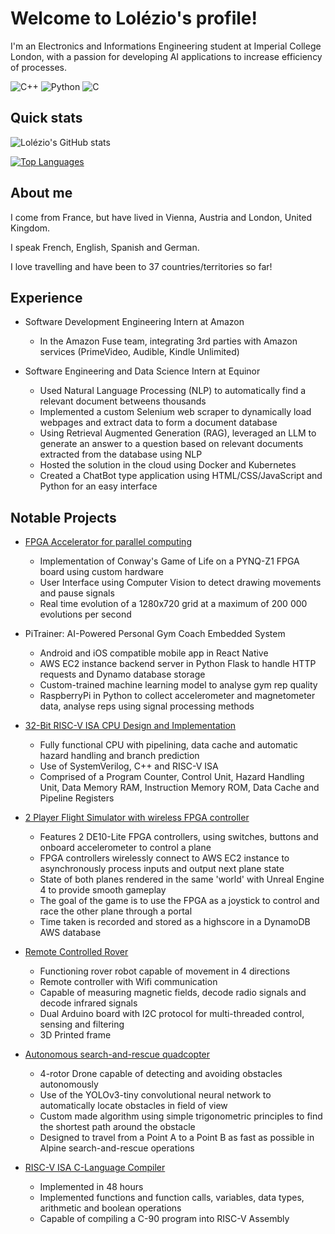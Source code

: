 # Welcome to Lolézio's profile!

I'm an Electronics and Informations Engineering student at Imperial College London, with a passion for developing AI applications to increase efficiency of processes.

![C++](https://img.shields.io/badge/C%2B%2B-00599C?style=for-the-badge&logo=c%2B%2B&logoColor=white)
![Python](https://img.shields.io/badge/Python-FFD43B?style=for-the-badge&logo=python&logoColor=blue)
![C](https://img.shields.io/badge/C-00599C?style=for-the-badge&logo=c&logoColor=white)

## Quick stats
![Lolézio's GitHub stats](https://github-readme-stats.vercel.app/api?username=lolzio5&show_icons=true&theme=radical&hide_rank=true&hide=issues,stars)

[![Top Languages](https://github-readme-stats.vercel.app/api/top-langs/?username=lolzio5&layout=compact&theme=vision-friendly-dark)](https://github.com/anuraghazra/github-readme-stats)

## About me
I come from France, but have lived in Vienna, Austria and London, United Kingdom.

I speak French, English, Spanish and German.

I love travelling and have been to 37 countries/territories so far!

## Experience

- Software Development Engineering Intern at Amazon
  - In the Amazon Fuse team, integrating 3rd parties with Amazon services (PrimeVideo, Audible, Kindle Unlimited)

- Software Engineering and Data Science Intern at Equinor
  - Used Natural Language Processing (NLP) to automatically find a relevant document betweens thousands
  - Implemented a custom Selenium web scraper to dynamically load webpages and extract data to form a document database
  - Using Retrieval Augmented Generation (RAG), leveraged an LLM to generate an answer to a question based on relevant documents extracted from the database using NLP
  - Hosted the solution in the cloud using Docker and Kubernetes
  - Created a ChatBot type application using HTML/CSS/JavaScript and Python for an easy interface
 
## Notable Projects
- [FPGA Accelerator for parallel computing](https://github.com/lolzio5/JABBAL)
  - Implementation of Conway's Game of Life on a PYNQ-Z1 FPGA board using custom hardware
  - User Interface using Computer Vision to detect drawing movements and pause signals
  - Real time evolution of a 1280x720 grid at a maximum of 200 000 evolutions per second

- PiTrainer: AI-Powered Personal Gym Coach Embedded System
  - Android and iOS compatible mobile app in React Native
  - AWS EC2 instance backend server in Python Flask to handle HTTP requests and Dynamo database storage
  - Custom-trained machine learning model to analyse gym rep quality
  - RaspberryPi in Python to collect accelerometer and magnetometer data, analyse reps using signal processing methods


- [32-Bit RISC-V ISA CPU Design and Implementation](https://github.com/lolzio5/Team05-RISCV-Final)
  - Fully functional CPU with pipelining, data cache and automatic hazard handling and branch prediction
  - Use of SystemVerilog, C++ and RISC-V ISA
  - Comprised of a Program Counter, Control Unit, Hazard Handling Unit, Data Memory RAM, Instruction Memory ROM, Data Cache and Pipeline Registers
 
- [2 Player Flight Simulator with wireless FPGA controller](https://github.com/lolzio5/theflyingproject)
  - Features 2 DE10-Lite FPGA controllers, using switches, buttons and onboard accelerometer to control a plane
  - FPGA controllers wirelessly connect to AWS EC2 instance to asynchronously process inputs and output next plane state
  - State of both planes rendered in the same 'world' with Unreal Engine 4 to provide smooth gameplay
  - The goal of the game is to use the FPGA as a joystick to control and race the other plane through a portal
  - Time taken is recorded and stored as a highscore in a DynamoDB AWS database

- [Remote Controlled Rover](https://github.com/saturn691/Fyrryx)
  - Functioning rover robot capable of movement in 4 directions
  - Remote controller with Wifi communication
  - Capable of measuring magnetic fields, decode radio signals and decode infrared signals
  - Dual Arduino board with I2C protocol for multi-threaded control, sensing and filtering
  - 3D Printed frame

- [Autonomous search-and-rescue quadcopter](https://github.com/lolzio5/uavproject)
  - 4-rotor Drone capable of detecting and avoiding obstacles autonomously
  - Use of the YOLOv3-tiny convolutional neural network to automatically locate obstacles in field of view
  - Custom made algorithm using simple trigonometric principles to find the shortest path around the obstacle
  - Designed to travel from a Point A to a Point B as fast as possible in Alpine search-and-rescue operations
  
- [RISC-V ISA C-Language Compiler](https://github.com/lolzio5/c-compiler)
  - Implemented in 48 hours
  - Implemented functions and function calls, variables, data types, arithmetic and boolean operations
  - Capable of compiling a C-90 program into RISC-V Assembly

